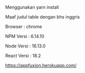 Menggunakan yarn install <br>

Maaf judul table dengan bhs inggris <br>

Browser : chrome <br>

NPM Versi : 6.14.10 <br>

Node Versi : 16.13.0 <br>

React Versi : 18.2 <br>

https://appfuxion.herokuapp.com/
